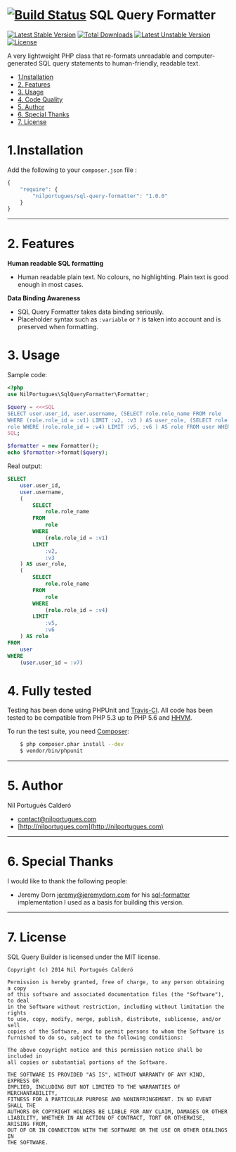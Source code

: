 [![Build Status](https://travis-ci.org/nilportugues/sql-query-formatter.png)](https://travis-ci.org/nilportugues/sql-query-formatter) SQL Query Formatter
=================

[![Latest Stable Version](https://poser.pugx.org/nilportugues/sql-query-formatter/v/stable.svg)](https://packagist.org/packages/nilportugues/sql-query-formatter) [![Total Downloads](https://poser.pugx.org/nilportugues/sql-query-formatter/downloads.svg)](https://packagist.org/packages/nilportugues/sql-query-formatter) [![Latest Unstable Version](https://poser.pugx.org/nilportugues/sql-query-formatter/v/unstable.svg)](https://packagist.org/packages/nilportugues/sql-query-formatter) [![License](https://poser.pugx.org/nilportugues/sql-query-formatter/license.svg)](https://packagist.org/packages/nilportugues/sql-query-formatter) 


A very lightweight PHP class that re-formats unreadable and computer-generated SQL query statements to human-friendly, readable text.

* [1.Installation](#block1)
* [2. Features](#block2)
* [3. Usage](#block3)
* [4. Code Quality](#block5)
* [5. Author](#block6)
* [6. Special Thanks](#block6)
* [7. License](#block7)

<a name="block1"></a>
# 1.Installation
Add the following to your `composer.json` file :

```js
{
    "require": {
        "nilportugues/sql-query-formatter": "1.0.0"
    }
}
```
---
<a name="block2"></a>
# 2. Features

**Human readable SQL formatting**

- Human readable plain text. No colours, no highlighting. Plain text is good enough in most cases.

**Data Binding Awareness**

- SQL Query Formatter takes data binding seriously.
- Placeholder syntax such as `:variable` or `?` is taken into account and is preserved when formatting.

<a name="block3"></a>
# 3. Usage

Sample code:
```php
<?php
use NilPortugues\SqlQueryFormatter\Formatter;

$query = <<<SQL
SELECT user.user_id, user.username, (SELECT role.role_name FROM role 
WHERE (role.role_id = :v1) LIMIT :v2, :v3 ) AS user_role, (SELECT role.role_name FROM
role WHERE (role.role_id = :v4) LIMIT :v5, :v6 ) AS role FROM user WHERE (user.user_id = :v7)
SQL;

$formatter = new Formatter();
echo $formatter->format($query);
```

Real output:
```sql
SELECT
    user.user_id,
    user.username,
    (
        SELECT
            role.role_name
        FROM
            role
        WHERE
            (role.role_id = :v1)
        LIMIT
            :v2,
            :v3
    ) AS user_role,
    (
        SELECT
            role.role_name
        FROM
            role
        WHERE
            (role.role_id = :v4)
        LIMIT
            :v5,
            :v6
    ) AS role
FROM
    user
WHERE
    (user.user_id = :v7)

```

<a name="block4"></a>
# 4. Fully tested
Testing has been done using PHPUnit and [Travis-CI](https://travis-ci.org). All code has been tested to be compatible from PHP 5.3 up to PHP 5.6 and [HHVM](http://hhvm.com/).

To run the test suite, you need [Composer](http://getcomposer.org):

```bash
    $ php composer.phar install --dev
    $ vendor/bin/phpunit
```
---

<a name="block5"></a>
# 5. Author
Nil Portugués Calderó

 - <contact@nilportugues.com>
 - [http://nilportugues.com](http://nilportugues.com)

---
<a name="block6"></a>
# 6. Special Thanks
I would like to thank the following people:

- Jeremy Dorn <jeremy@jeremydorn.com> for his [sql-formatter](https://github.com/jdorn/sql-formatter) implementation I used as a basis for building this version.

---

<a name="block7"></a>
# 7. License
SQL Query Builder is licensed under the MIT license.

```
Copyright (c) 2014 Nil Portugués Calderó

Permission is hereby granted, free of charge, to any person obtaining a copy
of this software and associated documentation files (the "Software"), to deal
in the Software without restriction, including without limitation the rights
to use, copy, modify, merge, publish, distribute, sublicense, and/or sell
copies of the Software, and to permit persons to whom the Software is
furnished to do so, subject to the following conditions:

The above copyright notice and this permission notice shall be included in
all copies or substantial portions of the Software.

THE SOFTWARE IS PROVIDED "AS IS", WITHOUT WARRANTY OF ANY KIND, EXPRESS OR
IMPLIED, INCLUDING BUT NOT LIMITED TO THE WARRANTIES OF MERCHANTABILITY,
FITNESS FOR A PARTICULAR PURPOSE AND NONINFRINGEMENT. IN NO EVENT SHALL THE
AUTHORS OR COPYRIGHT HOLDERS BE LIABLE FOR ANY CLAIM, DAMAGES OR OTHER
LIABILITY, WHETHER IN AN ACTION OF CONTRACT, TORT OR OTHERWISE, ARISING FROM,
OUT OF OR IN CONNECTION WITH THE SOFTWARE OR THE USE OR OTHER DEALINGS IN
THE SOFTWARE.
```

